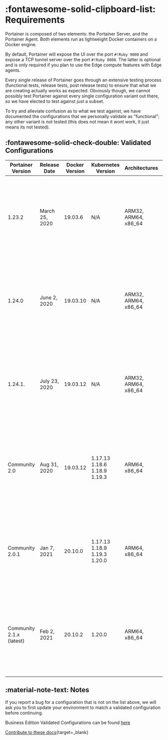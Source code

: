 # :fontawesome-solid-clipboard-list: Requirements
Portainer is composed of two elements: the Portainer Server, and the Portainer Agent. Both elements run as lightweight Docker containers on a Docker engine.


By default, Portainer will expose the UI over the port `#!Ruby 9000` and expose a TCP tunnel server over the port `#!Ruby 8000`. The latter is optional and is only required if you plan to use the Edge compute features with Edge agents.

Every single release of Portainer goes through an extensive testing process (functional tests, release tests, post release tests) to ensure that what we are creating actually works as expected. Obviously though, we cannot possibly test Portainer against every single configuration variant out there, so we have elected to test against just a subset.

To try and alleviate confusion as to what we test against, we have documented the configurations that we personally validate as "functional"; any other variant is not tested (this does not mean it wont work, it just means its not tested). 

## :fontawesome-solid-check-double: Validated Configurations

| Portainer Version        | Release Date   | Docker Version | Kubernetes Version           | Architectures        | Operating Systems                                                                                        |
|--------------------------|----------------|----------------|------------------------------|----------------------|----------------------------------------------------------------------------------------------------------|
| 1.23.2                   | March 25, 2020 | 19.03.6        | N/A                          | ARM32, ARM64, x86_64 | Windows 10 Windows Containers, WSL1 Windows Server 2019, Release 1809 Ubuntu 18.04 & CentOS7             |
| 1.24.0                   | June 2, 2020   | 19.03.10       | N/A                          | ARM32, ARM64, x86_64 | Windows 10 Windows Containers, WSL1 Windows Server 2019, Release 1809 Ubuntu 18.04 & CentOS7             |
| 1.24.1.                  | July 23, 2020  | 19.03.12       | N/A                          | ARM32, ARM64, x86_64 | Windows 10 Windows Containers, WSL1 Windows Server 2019, Release 1809 Ubuntu 18.04 & CentOS 7            |
| Community 2.0            | Aug 31, 2020   | 19.03.12       | 1.17.13 1.18.6 1.18.9 1.19.3 | ARM64, x86_64        | Windows 10 WSL2 "Docker Desktop Default Distro" Windows Server 2019 Release 1809 Ubuntu 18.04 |
| Community 2.0.1          | Jan 7, 2021    | 20.10.0        | 1.17.13 1.18.9 1.19.3 1.20.0 | ARM64, x86_64        | Windows 10 WSL2 "Docker Desktop Default Distro" Windows Server 2019 release 1809 Ubuntu 18.04 |
| Community 2.1.x (latest)   | Feb 2, 2021    | 20.10.2        | 1.20.0                       | ARM64, x86_64        | Windows 10 WSL2 "Docker Desktop Default Distro" Windows Server 2019 release 1809 Ubuntu 18.04 |
                 
## :material-note-text: Notes

If you report a bug for a configuration that is not on the list above, we will ask you to first update your environment to match a validated configuration before continuing.

Business Edition Validated Configurations can be found [here](https://documentation.portainer.io/v2.0-be/deploy/requirements/)

[Contribute to these docs](https://github.com/portainer/portainer-docs/blob/master/contributing.md){target=_blank}
